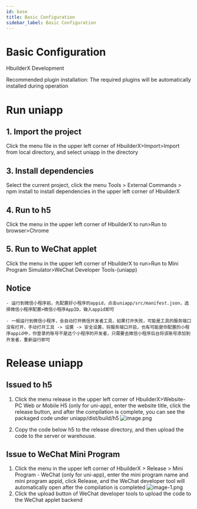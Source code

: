 ```yaml
---
id: base
title: Basic Configuration
sidebar_label: Basic Configuration
---
```


# Basic Configuration

HbuilderX Development

Recommended plugin installation: The required plugins will be automatically installed during operation

# Run uniapp

## 1. Import the project

Click the menu file in the upper left corner of HbuilderX&gt;Import&gt;Import from local directory, and select uniapp in the directory

## 3. Install dependencies

Select the current project, click the menu Tools &gt; External Commands &gt; npm install to install dependencies in the upper left corner of HbuilderX

## 4. Run to h5

Click the menu in the upper left corner of HbuilderX to run&gt;Run to browser&gt;Chrome

## 5. Run to WeChat applet

Click the menu in the upper left corner of HbuilderX to run&gt;Run to Mini Program Simulator&gt;WeChat Developer Tools-(uniapp)

## **Notice**

```
- 运行到微信小程序前，先配置好小程序的appid，点击uniapp/src/manifest.json，选择微信小程序配置>微信小程序AppID，输入appid即可

- 一般运行到微信小程序，会自动打开微信开发者工具，如果打开失败，可能是工具的服务端口没有打开，手动打开工具 -> 设置 -> 安全设置，将服务端口开启，也有可能是你配置的小程序appid中，你登录的账号不是这个小程序的开发者，只需要去微信小程序后台将该账号添加到开发者，重新运行即可
```

# Release uniapp

## Issued to h5

1. Click the menu release in the upper left corner of HbuilderX&gt;Website-PC Web or Mobile H5 (only for uni-app), enter the website title, click the release button, and after the compilation is complete, you can see the packaged code under uniapp/dist/build/h5 ![image.png](/img/icecms/202301/1736bfba8b11cc41.png "image.png")

2. Copy the code below h5 to the release directory, and then upload the code to the server or warehouse.

## Issue to WeChat Mini Program

1. Click the menu in the upper left corner of HbuilderX &gt; Release &gt; Mini Program - WeChat (only for uni-app), enter the mini program name and mini program appid, click Release, and the WeChat developer tool will automatically open after the compilation is completed ![image-1.png](/img/icecms/202301/1736bfc4ab478268.png "image-1.png")
2. Click the upload button of WeChat developer tools to upload the code to the WeChat applet backend
